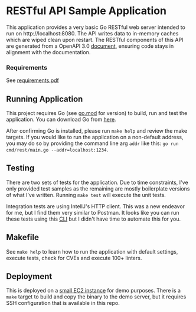 # RESTful API Sample Application

This application provides a very basic Go RESTful web server intended to run on http://localhost:8080. The API writes data to in-memory caches which are wiped clean upon restart. The RESTful components of this API are generated from a OpenAPI 3.0 [document](docs/openapi.json), ensuring code stays in alignment with the documentation.

### Requirements

See [requirements.pdf](docs/requirements.pdf)

## Running Application
This project requires Go (see [go.mod](go.mod) for version) to build, run and test the application. You can download Go from [here](https://go.dev/dl/).

After confirming Go is installed, please run `make help` and review the make targets.  If you would like to run the application on a non-default address, you may do so by providing the command line arg `addr` like this: `go run cmd/rest/main.go --addr=localhost:1234`.

## Testing

There are two sets of tests for the application.  Due to time constraints, I've only provided test samples as the remaining are mostly boilerplate versions of what I've written.  Running `make test` will execute the unit tests.  

Integration tests are using IntellJ's HTTP client.  This was a new endeavor for me, but I find them very similar to Postman.  It looks like you can run these tests using this [CLI](https://blog.jetbrains.com/idea/2022/12/http-client-cli-run-requests-and-tests-on-ci/) but I didn't have time to automate this for you.

## Makefile

See `make help` to learn how to run the application with default settings, execute tests, check for CVEs and execute 100+ linters.

## Deployment

This is deployed on a [small EC2 instance](http://52.23.252.97:8080/users) for demo purposes.  There is a `make` target to build and copy the binary to the demo server, but it requires SSH configuration that is available in this repo.

